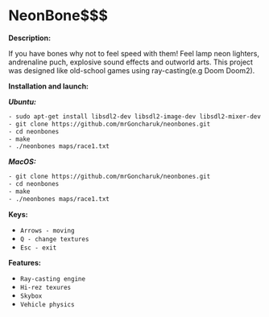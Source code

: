 # NeonBone$$$

**Description:**

If you have bones why not to feel speed with them! Feel lamp neon lighters, andrenaline puch, explosive sound effects and outworld arts.
This project was designed like old-school games using ray-casting(e.g Doom Doom2).

**Installation and launch:**

__*Ubuntu:*__

```bash
- sudo apt-get install libsdl2-dev libsdl2-image-dev libsdl2-mixer-dev libsdl2-ttf-dev
- git clone https://github.com/mrGoncharuk/neonbones.git
- cd neonbones
- make
- ./neonbones maps/race1.txt
```

__*MacOS:*__

```bash
- git clone https://github.com/mrGoncharuk/neonbones.git
- cd neonbones
- make
- ./neonbones maps/race1.txt
```

**Keys:**
* `Arrows - moving`
* `Q - change textures`
* `Esc - exit`

**Features:**
* `Ray-casting engine`
* `Hi-rez texures`
* `Skybox`
* `Vehicle physics`
